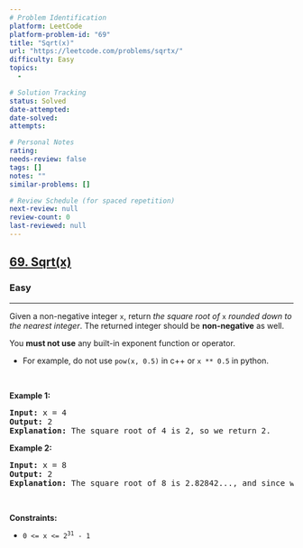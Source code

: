```yaml
---
# Problem Identification
platform: LeetCode
platform-problem-id: "69"
title: "Sqrt(x)"
url: "https://leetcode.com/problems/sqrtx/"
difficulty: Easy
topics:
  -

# Solution Tracking
status: Solved
date-attempted:
date-solved:
attempts:

# Personal Notes
rating:
needs-review: false
tags: []
notes: ""
similar-problems: []

# Review Schedule (for spaced repetition)
next-review: null
review-count: 0
last-reviewed: null
---
```


<h2><a href="https://leetcode.com/problems/sqrtx/">69. Sqrt(x)</a></h2><h3>Easy</h3><hr><div><p>Given a non-negative integer <code>x</code>, return <em>the square root of </em><code>x</code><em> rounded down to the nearest integer</em>. The returned integer should be <strong>non-negative</strong> as well.</p>

<p>You <strong>must not use</strong> any built-in exponent function or operator.</p>

<ul>
	<li>For example, do not use <code>pow(x, 0.5)</code> in c++ or <code>x ** 0.5</code> in python.</li>
</ul>

<p>&nbsp;</p>
<p><strong class="example">Example 1:</strong></p>

<pre><strong>Input:</strong> x = 4
<strong>Output:</strong> 2
<strong>Explanation:</strong> The square root of 4 is 2, so we return 2.
</pre>

<p><strong class="example">Example 2:</strong></p>

<pre><strong>Input:</strong> x = 8
<strong>Output:</strong> 2
<strong>Explanation:</strong> The square root of 8 is 2.82842..., and since we round it down to the nearest integer, 2 is returned.
</pre>

<p>&nbsp;</p>
<p><strong>Constraints:</strong></p>

<ul>
	<li><code>0 &lt;= x &lt;= 2<sup>31</sup> - 1</code></li>
</ul>
</div>